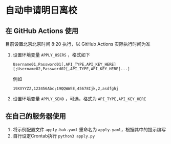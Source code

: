 # 自动申请明日离校

## 在 GitHub Actions 使用
目前设置北京北京时间 8:20 执行，以 GitHub Actions 实际执行时间为准

1. 设置环境变量 `APPLY_USERS` ，格式如下
    ```
    Username01,Password01[,API_TYPE,API_KEY_HERE][;Username02,Password02[,API_TYPE,API_KEY_HERE]...]
    ```
    例如
    ```
    19XXYYZZ,123456Abc;19QQWWEE,45678Ijk,2,asdfghj
    ```
2. 设置环境变量 `APPLY_SEND` ，可选，格式为 `API_TYPE,API_KEY_HERE`

## 在自己的服务器使用
1. 将示例配置文件 `apply.bak.yaml` 重命名为 `apply.yaml`，根据其中的提示编写
2. 自行设定Crontab执行 `python3 apply.py`
